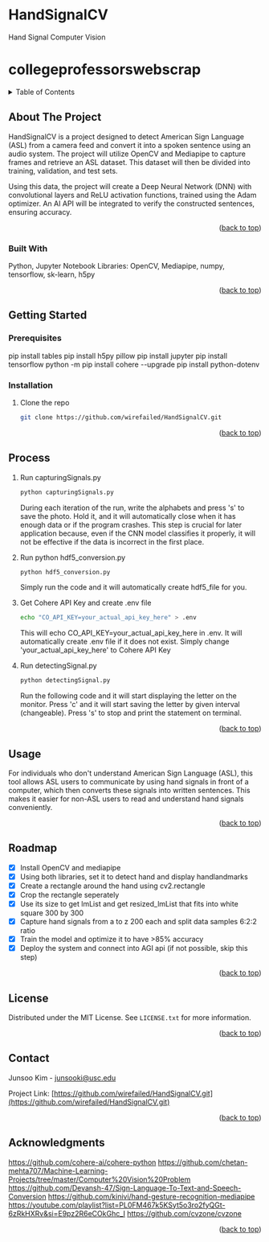 # HandSignalCV
Hand Signal Computer Vision
# collegeprofessorswebscrap

<!-- Improved compatibility of back to top link: See: https://github.com/othneildrew/Best-README-Template/pull/73 -->
<a name="readme-top"></a>
<!--
*** Thanks for checking out the Best-README-Template. If you have a suggestion
*** that would make this better, please fork the repo and create a pull request
*** or simply open an issue with the tag "enhancement".
*** Don't forget to give the project a star!
*** Thanks again! Now go create something AMAZING! :D
-->


<!-- TABLE OF CONTENTS -->
<details>
  <summary>Table of Contents</summary>
  <ol>
    <li>
      <a href="#about-the-project">About The Project</a>
      <ul>
        <li><a href="#built-with">Built With</a></li>
      </ul>
    </li>
    <li>
      <a href="#getting-started">Getting Started</a>
      <ul>
        <li><a href="#prerequisites">Prerequisites</a></li>
        <li><a href="#installation">Installation</a></li>
      </ul>
    </li>
    <li><a href="#process">Process</a></li>
    <li><a href="#usage">Usage</a></li>
    <li><a href="#roadmap">Roadmap</a></li>
    <li><a href="#license">License</a></li>
    <li><a href="#contact">Contact</a></li>
    <li><a href="#acknowledgments">Acknowledgments</a></li>
  </ol>
</details>



<!-- ABOUT THE PROJECT -->
## About The Project

HandSignalCV is a project designed to detect American Sign Language (ASL) from a camera feed and convert it into a spoken sentence using an audio system. The project will utilize OpenCV and Mediapipe to capture frames and retrieve an ASL dataset. This dataset will then be divided into training, validation, and test sets.

Using this data, the project will create a Deep Neural Network (DNN) with convolutional layers and ReLU activation functions, trained using the Adam optimizer. An AI API will be integrated to verify the constructed sentences, ensuring accuracy.

<p align="right">(<a href="#readme-top">back to top</a>)</p>



### Built With

Python, Jupyter Notebook
Libraries: OpenCV, Mediapipe, numpy, tensorflow, sk-learn, h5py

<p align="right">(<a href="#readme-top">back to top</a>)</p>


<!-- GETTING STARTED -->
## Getting Started

### Prerequisites

pip install tables
pip install h5py pillow
pip install jupyter 
pip install tensorflow
python -m pip install cohere --upgrade
pip install python-dotenv

### Installation

1. Clone the repo
   ```zsh
   git clone https://github.com/wirefailed/HandSignalCV.git
   ```

<p align="right">(<a href="#readme-top">back to top</a>)</p>

## Process

1. Run capturingSignals.py
    ```zsh
    python capturingSignals.py
    ```
    During each iteration of the run, write the alphabets and press 's' to save the photo. Hold it, and it will automatically close when it has enough data or if the program crashes. This step is crucial for later application because, even if the CNN model classifies it properly, it will not be effective if the data is incorrect in the first place.

2. Run python hdf5_conversion.py
    ```zsh
    python hdf5_conversion.py
    ```
    Simply run the code and it will automatically create hdf5_file for you.

3. Get Cohere API Key and create .env file
    ```zsh
    echo "CO_API_KEY=your_actual_api_key_here" > .env
    ```
    This will echo CO_API_KEY=your_actual_api_key_here in .env. It will automatically create .env file
    if it does not exist. Simply change 'your_actual_api_key_here' to Cohere API Key
  
4. Run detectingSignal.py
    ```zsh
    python detectingSignal.py
    ```
    Run the following code and it will start displaying the letter on the monitor. Press 'c' and it will start saving the letter by given interval (changeable). Press 's' to stop and print the statement on terminal. 

<p align="right">(<a href="#readme-top">back to top</a>)</p>

<!-- USAGE EXAMPLES -->
## Usage
For individuals who don't understand American Sign Language (ASL), this tool allows ASL users to communicate by using hand signals in front of a computer, which then converts these signals into written sentences. This makes it easier for non-ASL users to read and understand hand signals conveniently.

<p align="right">(<a href="#readme-top">back to top</a>)</p>



<!-- ROADMAP -->
## Roadmap

- [x] Install OpenCV and mediapipe
- [x] Using both libraries, set it to detect hand and display handlandmarks
- [x] Create a rectangle around the hand using cv2.rectangle
- [x] Crop the rectangle seperately
- [x] Use its size to get lmList and get resized_lmList that fits into white square 300 by 300
- [x] Capture hand signals from a to z 200 each and split data samples 6:2:2 ratio
- [x] Train the model and optimize it to have >85% accuracy
- [x] Deploy the system and connect into AGI api (if not possible, skip this step)

<p align="right">(<a href="#readme-top">back to top</a>)</p>

<!-- LICENSE -->
## License

Distributed under the MIT License. See `LICENSE.txt` for more information.

<p align="right">(<a href="#readme-top">back to top</a>)</p>



<!-- CONTACT -->
## Contact

Junsoo Kim - junsooki@usc.edu

Project Link: [https://github.com/wirefailed/HandSignalCV.git](https://github.com/wirefailed/HandSignalCV.git)

<p align="right">(<a href="#readme-top">back to top</a>)</p>



<!-- ACKNOWLEDGMENTS -->
## Acknowledgments

https://github.com/cohere-ai/cohere-python
https://github.com/chetan-mehta707/Machine-Learning-Projects/tree/master/Computer%20Vision%20Problem
https://github.com/Devansh-47/Sign-Language-To-Text-and-Speech-Conversion
https://github.com/kinivi/hand-gesture-recognition-mediapipe
https://youtube.com/playlist?list=PL0FM467k5KSyt5o3ro2fyQGt-6zRkHXRv&si=E9pz2R6eCOkGhc_I
https://github.com/cvzone/cvzone

<p align="right">(<a href="#readme-top">back to top</a>)</p>




